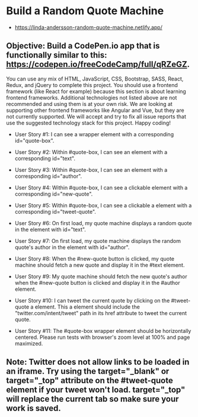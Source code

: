 # Build a Random Quote Machine
* https://linda-andersson-random-quote-machine.netlify.app/ 

## Objective: Build a CodePen.io app that is functionally similar to this: https://codepen.io/freeCodeCamp/full/qRZeGZ.

You can use any mix of HTML, JavaScript, CSS, Bootstrap, SASS, React, Redux, and jQuery to complete this project. You should use a frontend framework (like React for example) because this section is about learning frontend frameworks. Additional technologies not listed above are not recommended and using them is at your own risk. We are looking at supporting other frontend frameworks like Angular and Vue, but they are not currently supported. We will accept and try to fix all issue reports that use the suggested technology stack for this project. Happy coding!

* User Story #1: I can see a wrapper element with a corresponding id="quote-box".

* User Story #2: Within #quote-box, I can see an element with a corresponding id="text".

* User Story #3: Within #quote-box, I can see an element with a corresponding id="author".

* User Story #4: Within #quote-box, I can see a clickable element with a corresponding id="new-quote".

* User Story #5: Within #quote-box, I can see a clickable a element with a corresponding id="tweet-quote".

* User Story #6: On first load, my quote machine displays a random quote in the element with id="text".

* User Story #7: On first load, my quote machine displays the random quote's author in the element with id="author".

* User Story #8: When the #new-quote button is clicked, my quote machine should fetch a new quote and display it in the #text element.

* User Story #9: My quote machine should fetch the new quote's author when the #new-quote button is clicked and display it in the #author element.

* User Story #10: I can tweet the current quote by clicking on the #tweet-quote a element. This a element should include the "twitter.com/intent/tweet" path in its href attribute to tweet the current quote.

* User Story #11: The #quote-box wrapper element should be horizontally centered. Please run tests with browser's zoom level at 100% and page maximized.

## Note: Twitter does not allow links to be loaded in an iframe. Try using the target="_blank" or target="_top" attribute on the #tweet-quote element if your tweet won't load. target="_top" will replace the current tab so make sure your work is saved.